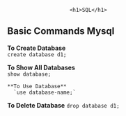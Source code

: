 
						<h1>SQL</h1>


<h2>Basic Commands Mysql</h2>

 **To Create Database**   
    `create database d1;`	
   
  **To Show All Databases**  
     `show database;`	

    **To Use Database**
      `use database-name;`   

   **To Delete Database**
                `drop database d1;`
	
    




					

